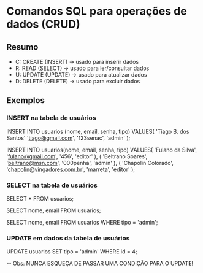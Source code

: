 # Comandos SQL para operações de dados (CRUD)

## Resumo

- C: CREATE (INSERT) -> usado para inserir dados
- R: READ (SELECT) -> usado para ler/consultar dados
- U: UPDATE (UPDATE) -> usado para atualizar dados
- D: DELETE (DELETE) -> usado para excluir dados

## Exemplos

### INSERT na tabela de usuários

INSERT INTO usuarios (nome, email, senha, tipo)
VALUES(
    'Tiago B. dos Santos'
    'tiago@gmail.com',
    '123senac',
    'admin'
);

INSERT INTO usuarios(nome, email, senha, tipo)
VALUES(
    'Fulano da Silva',
    'fulano@gmail.com',
    '456',
    'editor'
), (
    'Beltrano Soares',
    'beltrano@msn.com',
    '000penha',
    'admin'
), (
    'Chapolin Colorado',
    'chapolin@vingadores.com.br',
    'marreta',
    'editor'
);

### SELECT na tabela de usuários

SELECT * FROM usuarios;

SELECT nome, email FROM usuarios;

SELECT nome, email FROM usuarios WHERE tipo = 'admin';

### UPDATE em dados da tabela de usuários

UPDATE usuarios SET tipo = 'admin' 
WHERE id = 4; 

-- Obs: NUNCA ESQUEÇA DE PASSAR UMA CONDIÇÃO PARA O UPDATE!




